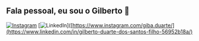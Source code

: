 ## Fala pessoal, eu sou o Gilberto 👋
[![Instagram](https://img.shields.io/badge/Instagram-E4405F?style=for-the-badge&logo=instagram&logoColor=white)](https://www.instagram.com/giba.duarte/)
[![LinkedIn](https://img.shields.io/badge/LinkedIn-0077B5?style=for-the-badge&logo=linkedin&logoColor=white)]([https://www.instagram.com/giba.duarte/](https://www.linkedin.com/in/gilberto-duarte-dos-santos-filho-56952b18a/)

<!--
**GilbertoDDSF/GilbertoDDSF** is a ✨ _special_ ✨ repository because its `README.md` (this file) appears on your GitHub profile.

Here are some ideas to get you started:

- 🔭 I’m currently working on ...
- 🌱 I’m currently learning ...
- 👯 I’m looking to collaborate on ...
- 🤔 I’m looking for help with ...
- 💬 Ask me about ...
- 📫 How to reach me: ...
- 😄 Pronouns: ...
- ⚡ Fun fact: ...
-->

